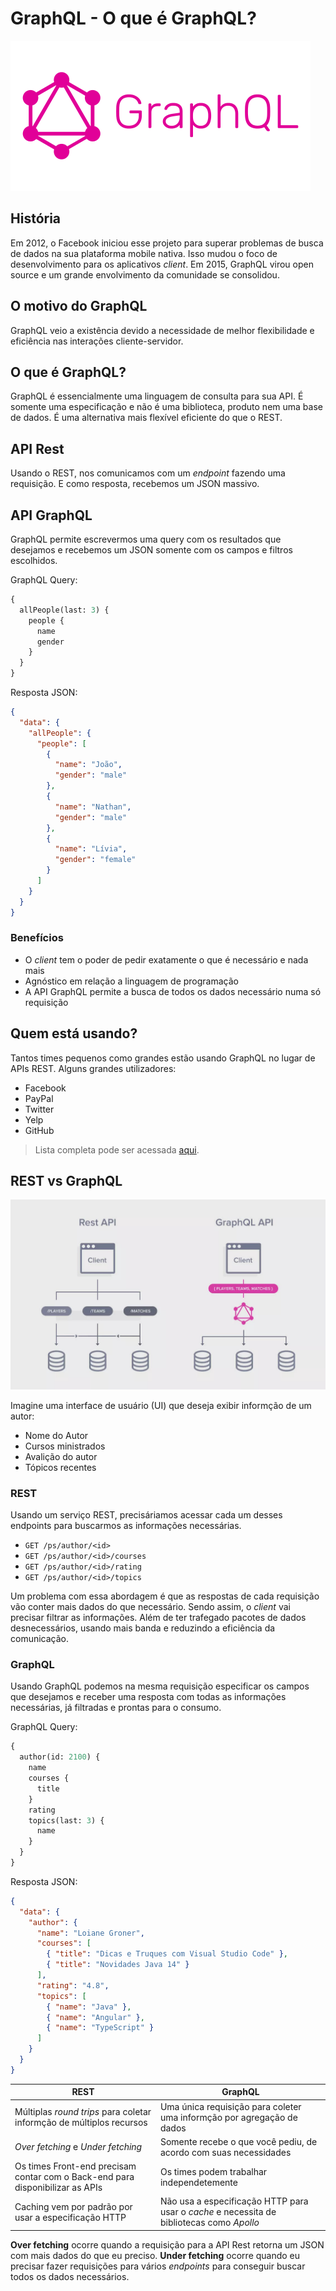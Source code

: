 # GraphQL - O que é GraphQL?

![GraphQL Logo](../../assets/graphql.png)

## História

Em 2012, o Facebook iniciou esse projeto para superar problemas de busca de dados na sua plataforma mobile nativa. Isso mudou o foco de desenvolvimento para os aplicativos _client_. Em 2015, GraphQL virou open source e um grande envolvimento da comunidade se consolidou.

## O motivo do GraphQL

GraphQL veio a existência devido a necessidade de melhor flexibilidade e eficiência nas interações cliente-servidor.

## O que é GraphQL?

GraphQL é essencialmente uma linguagem de consulta para sua API. É somente uma especificação e não é uma biblioteca, produto nem uma base de dados.
É uma alternativa mais flexível eficiente do que o REST.

## API Rest

Usando o REST, nos comunicamos com um _endpoint_ fazendo uma requisição. E como resposta, recebemos um JSON massivo.

## API GraphQL

GraphQL permite escrevermos uma query com os resultados que desejamos e recebemos um JSON somente com os campos e filtros escolhidos.

GraphQL Query:

```graphql
{
  allPeople(last: 3) {
    people {
      name
      gender
    }
  }
}
```

Resposta JSON:

```json
{
  "data": {
    "allPeople": {
      "people": [
        {
          "name": "João",
          "gender": "male"
        },
        {
          "name": "Nathan",
          "gender": "male"
        },
        {
          "name": "Lívia",
          "gender": "female"
        }
      ]
    }
  }
}
```

### Benefícios

- O _client_ tem o poder de pedir exatamente o que é necessário e nada mais
- Agnóstico em relação a linguagem de programação
- A API GraphQL permite a busca de todos os dados necessário numa só requisição

## Quem está usando?

Tantos times pequenos como grandes estão usando GraphQL no lugar de APIs REST.
Alguns grandes utilizadores:

- Facebook
- PayPal
- Twitter
- Yelp
- GitHub

> Lista completa pode ser acessada [aqui](https://graphql.org/users/).

## REST vs GraphQL

![REST vs GraphQL](../../assets/restVSgraphql.jpeg)

Imagine uma interface de usuário (UI) que deseja exibir informção de um autor:

- Nome do Autor
- Cursos ministrados
- Avalição do autor
- Tópicos recentes

### REST

Usando um serviço REST, precisáriamos acessar cada um desses endpoints para buscarmos as informações necessárias.

- `GET /ps/author/<id>`
- `GET /ps/author/<id>/courses`
- `GET /ps/author/<id>/rating`
- `GET /ps/author/<id>/topics`

Um problema com essa abordagem é que as respostas de cada requisição vão conter mais dados do que necessário. Sendo assim, o _client_ vai precisar filtrar as informações. Além de ter trafegado pacotes de dados desnecessários, usando mais banda e reduzindo a eficiência da comunicação.

### GraphQL

Usando GraphQL podemos na mesma requisição especificar os campos que desejamos e receber uma resposta com todas as informações necessárias, já filtradas e prontas para o consumo.

GraphQL Query:

```graphql
{
  author(id: 2100) {
    name
    courses {
      title
    }
    rating
    topics(last: 3) {
      name
    }
  }
}
```

Resposta JSON:

```json
{
  "data": {
    "author": {
      "name": "Loiane Groner",
      "courses": [
        { "title": "Dicas e Truques com Visual Studio Code" },
        { "title": "Novidades Java 14" }
      ],
      "rating": "4.8",
      "topics": [
        { "name": "Java" },
        { "name": "Angular" },
        { "name": "TypeScript" }
      ]
    }
  }
}
```

| REST                                                                          | GraphQL                                                                                   |
| ----------------------------------------------------------------------------- | ----------------------------------------------------------------------------------------- |
| Múltiplas _round trips_ para coletar informção de múltiplos recursos          | Uma única requisição para coleter uma informção por agregação de dados                    |
| _Over fetching_ e _Under fetching_                                            | Somente recebe o que você pediu, de acordo com suas necessidades                          |
| Os times Front-end precisam contar com o Back-end para disponibilizar as APIs | Os times podem trabalhar independetemente                                                 |
| Caching vem por padrão por usar a especificação HTTP                          | Não usa a especificação HTTP para usar o _cache_ e necessita de bibliotecas como _Apollo_ |

**Over fetching** ocorre quando a requisição para a API Rest retorna um JSON com mais dados do que eu preciso. **Under fetching** ocorre quando eu precisar fazer requisições para vários _endpoints_ para conseguir buscar todos os dados necessários.
